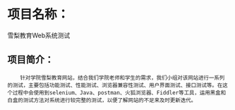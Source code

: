 ﻿项目名称：
==========
雪梨教育Web系统测试

项目简介：
---------
		针对学院雪梨教育网站，结合我们学院老师和学生的需求，我们小组对该网站进行一系列的测试，主要包括功能测试、性能测试、浏览器兼容性测试、用户界面测试、接口测试等。在这个过程中会使用到selenium、Java、postman、火狐浏览器、Fiddler等工具，运用黑盒和白盒的测试方法对系统进行较完整的测试，以便了解网站的不足来及时更新迭代。
